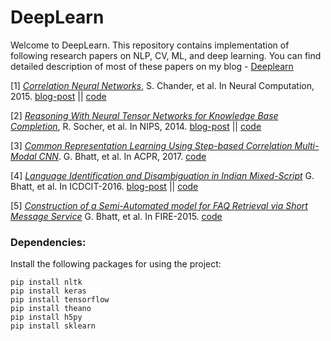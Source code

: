 # DeepLearn

Welcome to DeepLearn. This repository contains implementation of following research papers on NLP, CV, ML, and deep learning. You can find detailed description of most of these papers on my blog - [Deeplearn](http://deeplearn-ai.com/)

[1] [*Correlation Neural Networks*](https://arxiv.org/pdf/1504.07225.pdf), S. Chander, et al. In Neural Computation, 2015. [blog-post](https://deeplearn-ai.com/2017/05/24/common-representation-learning-using-deep-corrnet/) || [code](https://github.com/GauravBh1010tt/DeepLearn/tree/master/corrnet)

[2] [*Reasoning With Neural Tensor Networks for Knowledge Base Completion*](https://nlp.stanford.edu/pubs/SocherChenManningNg_NIPS2013.pdf), R. Socher, et al. In NIPS, 2014. [blog-post](https://deeplearn-ai.com/2017/11/21/neural-tensor-network-exploring-relations-among-text-entities/) || [code](https://github.com/GauravBh1010tt/DeepLearn/tree/master/neural%20tensor%20network)

[3] [*Common Representation Learning Using Step-based Correlation Multi-Modal CNN*](https://arxiv.org/abs/1711.00003). G. Bhatt, et al. In ACPR, 2017. [code](https://github.com/GauravBh1010tt/DeepLearn/tree/master/CorrMCNN)

[4] [*Language Identification and Disambiguation in Indian Mixed-Script*](https://link.springer.com/chapter/10.1007%2F978-3-319-28034-9_14) G. Bhatt, et al. In ICDCIT-2016. [blog-post](https://deeplearn.school.blog/2016/12/17/auto-correction-for-transliterated-queries/) || [code](https://github.com/GauravBh1010tt/Auto-correction-for-transliterated-queries)

[5] [*Construction of a Semi-Automated model for FAQ Retrieval via Short Message Service*](https://dl.acm.org/citation.cfm?doid=2838706.2838717) G. Bhatt, et al. In FIRE-2015. [code](https://github.com/GauravBh1010tt/Auto-correction-for-transliterated-queries/tree/master/bi-gram%20markov%20model)

### Dependencies:
Install the following packages for using the project:

    pip install nltk
    pip install keras
    pip install tensorflow
    pip install theano
    pip install h5py
    pip install sklearn
